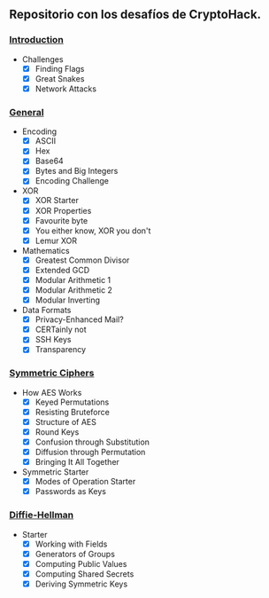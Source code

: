 ## Repositorio con los desafíos de CryptoHack.

### [Introduction](Challenges/Introduction.ipynb)
- Challenges
  - [x] Finding Flags
  - [x] Great Snakes
  - [x] Network Attacks

### [General](Challenges/General.ipynb)
- Encoding
  - [x] ASCII
  - [x] Hex
  - [x] Base64
  - [x] Bytes and Big Integers
  - [x] Encoding Challenge

- XOR
  - [x] XOR Starter
  - [x] XOR Properties
  - [x] Favourite byte
  - [x] You either know, XOR you don't
  - [x] Lemur XOR

- Mathematics
  - [x] Greatest Common Divisor
  - [x] Extended GCD
  - [x] Modular Arithmetic 1
  - [x] Modular Arithmetic 2
  - [x] Modular Inverting

- Data Formats
  - [x] Privacy-Enhanced Mail?
  - [x] CERTainly not
  - [x] SSH Keys
  - [x] Transparency

### [Symmetric Ciphers](Challenges/Symmetric_Ciphers.ipynb)
- How AES Works
  - [x] Keyed Permutations
  - [x] Resisting Bruteforce
  - [x] Structure of AES
  - [x] Round Keys
  - [x] Confusion through Substitution
  - [x] Diffusion through Permutation
  - [x] Bringing It All Together

- Symmetric Starter
  - [x] Modes of Operation Starter
  - [x] Passwords as Keys

### [Diffie-Hellman](Challenges/Diffie_Hellman.ipynb)
- Starter
  - [x] Working with Fields
  - [x] Generators of Groups
  - [x] Computing Public Values
  - [x] Computing Shared Secrets
  - [x] Deriving Symmetric Keys
